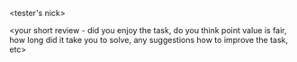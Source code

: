 <date> <tester's nick>

<your short review - did you enjoy the task, do you think point value is fair, how long did it take you to solve, any suggestions how to improve the task, etc> 